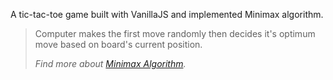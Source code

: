 A tic-tac-toe game built with VanillaJS and implemented Minimax algorithm.

> Computer makes the first move randomly then decides it's optimum move based on board's current position.
>
> *Find more about [Minimax Algorithm](https://en.wikipedia.org/wiki/Minimax).*
